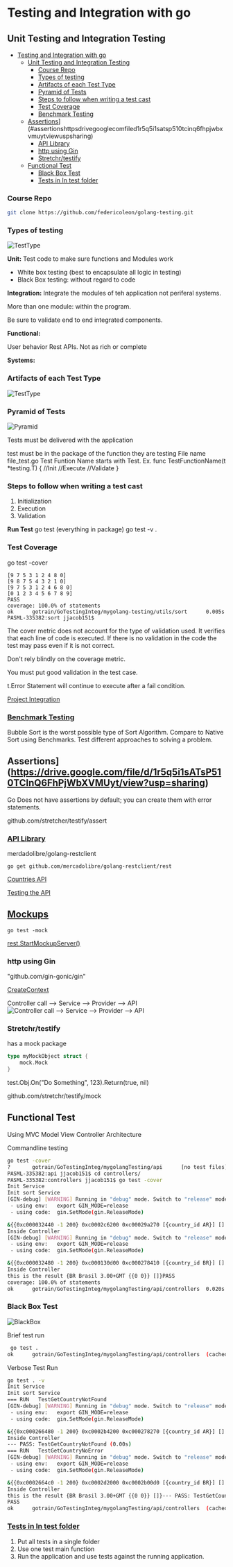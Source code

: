 # Testing and Integration with go

## Unit Testing and Integration Testing
<!-- TOC -->

- [Testing and Integration with go](#testing-and-integration-with-go)
    - [Unit Testing and Integration Testing](#unit-testing-and-integration-testing)
        - [Course Repo](#course-repo)
        - [Types of testing](#types-of-testing)
        - [Artifacts of each Test Type](#artifacts-of-each-test-type)
        - [Pyramid of Tests](#pyramid-of-tests)
        - [Steps to follow when writing a test cast](#steps-to-follow-when-writing-a-test-cast)
        - [Test Coverage](#test-coverage)
        - [Benchmark Testing](#benchmark-testing)
    - [Assertions](https://drive.google.com/file/d/1r5q5i1sATsP510TCInQ6FhPjWbXVMUyt/view?usp=sharing)](#assertionshttpsdrivegooglecomfiled1r5q5i1satsp510tcinq6fhpjwbxvmuytviewuspsharing)
        - [API Library](#api-library)
        - [http using Gin](#http-using-gin)
        - [Stretchr/testify](#stretchrtestify)
    - [Functional Test](#functional-test)
        - [Black Box Test](#black-box-test)
        - [Tests in In test folder](#tests-in-in-test-folder)

<!-- /TOC -->

### Course Repo

```sh
git clone https://github.com/federicoleon/golang-testing.git
```

### Types of testing

![TestType](Resources/TestTypes.png)

**Unit:** Test code to make sure functions and Modules work

- White box testing (best to encapsulate all logic in testing)
- Black Box testing: without regard to code

**Integration:** Integrate the modules of teh application not periferal systems.

More than one module: within the program.

Be sure to validate end to end integrated components.

**Functional:**

User behavior
Rest APIs.
Not as rich or complete

**Systems:**

### Artifacts of each Test Type

![TestType](Resources/ArtifactsofTypes.png)

### Pyramid of Tests

![Pyramid](Resources/Pyramid.png)

Tests must be delivered with the application

test must be in the package of the function they are testing
File name file_test.go
Test Funtion Name starts with Test. Ex.
func TestFunctionName(t *testing.T) {
    //Init
    //Execute
    //Validate
}

### Steps to follow when writing a test cast

1. Initialization
2. Execution
3. Validation

**Run Test**
go test (everything in package)
go test -v .

### Test Coverage

go test -cover

```PASML-335382:sort jjacob151$ go test -cover
[9 7 5 3 1 2 4 8 0]
[9 8 7 5 4 3 2 1 0]
[9 7 5 3 1 2 4 6 8 0]
[0 1 2 3 4 5 6 7 8 9]
PASS
coverage: 100.0% of statements
ok      gotrain/GoTestingInteg/mygolang-testing/utils/sort      0.005s
PASML-335382:sort jjacob151$
```

The cover metric does not account for the type of validation used.
It verifies that each line of code is executed.
If there is no validation in the code the test may pass even if it is not correct.

Don't rely blindly on the coverage metric.

You must put good validation in the test case.

t.Error Statement will continue to execute after a fail condition.

[Project Integration](mygolang-testing/IntegrationTest.md)

### [Benchmark Testing](mygolang-testing/BenchmarkTest.md)

Bubble Sort is the worst possible type of Sort Algorithm. Compare to Native Sort using Benchmarks.
Test different approaches to solving a problem.

## Assertions](https://drive.google.com/file/d/1r5q5i1sATsP510TCInQ6FhPjWbXVMUyt/view?usp=sharing)

Go Does not have assertions by default; you can create them with error statements.

github.com/stretcher/testify/assert

### [API Library](mygolangTesting/api/domain/locations/providerlocations/scenarios.md)

merdadolibre/golang-restclient

```go get github.com/mercadolibre/golang-restclient/rest```

[Countries API](https://api.mercadolibre.com/countries)

[Testing the API](mygolang-testing/api/domain/locations/providerlocations/provider_locations_test.go)

## [Mockups](mygolangTesting/api/domain/locations/providerlocations/provider_locations_test.go#L94)

```go test -mock```

[rest.StartMockupServer()](mygolangTesting/api/domain/locations/providerlocations/provider_locations_test.go)

### http using Gin

"github.com/gin-gonic/gin"

[CreateContext](mygolangTesting/api/controllers/controller_locations_test.go)

Controller call --> Service --> Provider --> API
![Controller call --> Service --> Provider --> API](Resources/ArtifactsofTypes.png)

### Stretchr/testify

has a mock package

```go
type myMockObject struct {
    mock.Mock
}
```

test.Obj.On("Do Something", 123).Return(true, nil)

github.com/stretchr/testify/mock

## Functional Test

Using MVC Model View Controller Architecture

Commandline testing

```sh
go test -cover
?       gotrain/GoTestingInteg/mygolangTesting/api      [no test files]
PASML-335382:api jjacob151$ cd controllers/
PASML-335382:controllers jjacob151$ go test -cover
Init Service
Init sort Service
[GIN-debug] [WARNING] Running in "debug" mode. Switch to "release" mode in production.
 - using env:   export GIN_MODE=release
 - using code:  gin.SetMode(gin.ReleaseMode)

&{{0xc000032440 -1 200} 0xc0002c6200 0xc00029a270 [{country_id AR}] [] -1  0xc0002c4120 map[]  [] map[] map[]}
Inside Controller
[GIN-debug] [WARNING] Running in "debug" mode. Switch to "release" mode in production.
 - using env:   export GIN_MODE=release
 - using code:  gin.SetMode(gin.ReleaseMode)

&{{0xc000032480 -1 200} 0xc000130d00 0xc000278410 [{country_id BR}] [] -1  0xc0000ecc60 map[]  [] map[] map[]}
Inside Controller
this is the result {BR Brasil 3.00+GMT {{0 0}} []}PASS
coverage: 100.0% of statements
ok      gotrain/GoTestingInteg/mygolangTesting/api/controllers  0.020s
```

### Black Box Test

![BlackBox](Resources/BlackBoxTest.png)

Brief test run  

```sh
 go test .
ok      gotrain/GoTestingInteg/mygolangTesting/api/controllers  (cached)
```

Verbose Test Run

```sh
go test . -v
Init Service
Init sort Service
=== RUN   TestGetCountryNotFound
[GIN-debug] [WARNING] Running in "debug" mode. Switch to "release" mode in production.
 - using env:   export GIN_MODE=release
 - using code:  gin.SetMode(gin.ReleaseMode)

&{{0xc000266480 -1 200} 0xc0002b4200 0xc000278270 [{country_id AR}] [] -1  0xc0002ae120 map[]  [] map[] map[]}
Inside Controller
--- PASS: TestGetCountryNotFound (0.00s)
=== RUN   TestGetCountryNoError
[GIN-debug] [WARNING] Running in "debug" mode. Switch to "release" mode in production.
 - using env:   export GIN_MODE=release
 - using code:  gin.SetMode(gin.ReleaseMode)

&{{0xc0002664c0 -1 200} 0xc0002d2000 0xc0002b00d0 [{country_id BR}] [] -1  0xc0002d0000 map[]  [] map[] map[]}
Inside Controller
this is the result {BR Brasil 3.00+GMT {{0 0}} []}--- PASS: TestGetCountryNoError (0.00s)
PASS
ok      gotrain/GoTestingInteg/mygolangTesting/api/controllers  (cached)
```

### [Tests in In test folder](mygolangTesting/api/tests/base_test.go)

1. Put all tests in a single folder
2. Use one test main function
3. Run the application and use tests against the running application.
